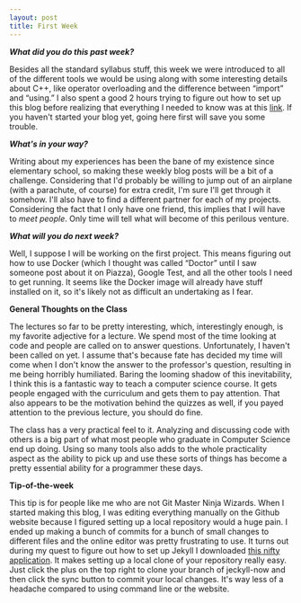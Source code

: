 ```yaml
---
layout: post
title: First Week
---
```

<p><b><i>What did you do this past week?</i></b></p>
<p>Besides all the standard syllabus stuff, this week we were introduced to all of the different tools we would be using along with some interesting details about C++, like operator overloading and the difference between “import” and “using.” I also spent a good 2 hours trying to figure out how to set up this blog before realizing that everything I needed to know was at this <a href="https://www.smashingmagazine.com/2014/08/build-blog-jekyll-github-pages/">link</a>. If you haven't started your blog yet, going here first will save you some trouble.</p>
<p><b><i>What's in your way?</i></b></p>
<p>Writing about my experiences has been the bane of my existence since elementary school, so making these weekly blog posts will be a bit of a challenge. Considering that I'd probably be willing to jump out of an airplane (with a parachute, of course) for extra credit, I'm sure I'll get through it somehow. I'll also have to find a different partner for each of my projects. Considering the fact that I only have one friend, this implies that I will have to <i>meet people</i>. Only time will tell what will become of this perilous venture.</p>
<p><b><i>What will you do next week?</i></b></p>
<p>Well, I suppose I will be working on the first project. This means figuring out how to use Docker (which I thought was called “Doctor” until I saw someone post about it on Piazza), Google Test, and all the other tools I need to get running. It seems like the Docker image will already have stuff installed on it, so it's likely not as difficult an undertaking as I fear.</p>
<p><b>General Thoughts on the Class</b></p>
<p>The lectures so far to be pretty interesting, which, interestingly enough, is my favorite adjective for a lecture. We spend most of the time looking at code and people are called on to answer questions. Unfortunately, I haven't been called on yet. I assume that's because fate has decided my time will come when I don't know the answer to the professor's question, resulting in me being horribly humiliated. Baring the looming shadow of this inevitability, I think this is a fantastic way to teach a computer science course. It gets people engaged with the curriculum and gets them to pay attention. That also appears to be the motivation behind the quizzes as well, if you payed attention to the previous lecture, you should do fine.</p>
<p>The class has a very practical feel to it. Analyzing and discussing code with others is a big part of what most people who graduate in Computer Science end up doing. Using so many tools also adds to the whole practicality aspect as the ability to pick up and use these sorts of things has become a pretty essential ability for a programmer these days.</p>
<p><b>Tip-of-the-week</b></p>
<p>This tip is for people like me who are not Git Master Ninja Wizards. When I started making this blog, I was editing  everything manually on the Github website because I figured setting up a local repository would a huge pain. I ended up making a bunch of commits for a bunch of small changes to different files and the online editor was pretty frustrating to use. It turns out during my quest to figure out how to set up Jekyll I downloaded <a href="https://desktop.github.com/">this nifty application</a>. It makes setting up a local clone of your repository really easy. Just click the plus on the top right to clone your branch of jeckyll-now and then click the sync button to commit your local changes. It's way less of a headache compared to using command line or the website.</p>
